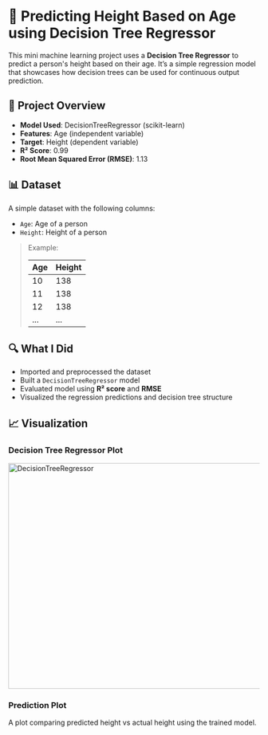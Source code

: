 # 🌳 Predicting Height Based on Age using Decision Tree Regressor

This mini machine learning project uses a **Decision Tree Regressor** to predict a person's height based on their age. It’s a simple regression model that showcases how decision trees can be used for continuous output prediction.

## 📌 Project Overview

- **Model Used**: DecisionTreeRegressor (scikit-learn)
- **Features**: Age (independent variable)
- **Target**: Height (dependent variable)
- **R² Score**: 0.99
- **Root Mean Squared Error (RMSE)**: 1.13

## 📊 Dataset

A simple dataset with the following columns:
- `Age`: Age of a person
- `Height`: Height of a person

> Example:
>
> | Age | Height |
> |-----|--------|
> | 10   | 138  |
> | 11  | 138  |
> | 12   | 138  |
> | ... | ...    |

## 🔍 What I Did

- Imported and preprocessed the dataset
- Built a `DecisionTreeRegressor` model
- Evaluated model using **R² score** and **RMSE**
- Visualized the regression predictions and decision tree structure

## 📈 Visualization

### Decision Tree Regressor Plot
<img width="571" height="453" alt="DecisionTreeRegressor" src="https://github.com/user-attachments/assets/11039ae7-243e-4ed7-acaf-b26321755c26" />


### Prediction Plot
A plot comparing predicted height vs actual height using the trained model.
